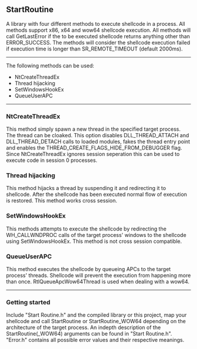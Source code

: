 ## StartRoutine

A library with four different methods to execute shellcode in a process. All methods support x86, x64 and wow64 shellcode execution.
All methods will call GetLastError if the to be executed shellcode returns anything other than ERROR_SUCCESS.
The methods will consider the shellcode execution failed if execution time is longer than SR_REMOTE_TIMEOUT (default 2000ms).

---

The following methods can be used:

- NtCreateThreadEx
- Thread hijacking
- SetWindowsHookEx
- QueueUserAPC

---

### NtCreateThreadEx

This method simply spawn a new thread in the specified target process. 
The thread can be cloaked. This option disables DLL_THREAD_ATTACH and DLL_THREAD_DETACH calls to loaded modules, fakes the thread entry point and enables the THREAD_CREATE_FLAGS_HIDE_FROM_DEBUGGER flag.
Since NtCreateThreadEx ignores session seperation this can be used to execute code in session 0 processes.

### Thread hijacking

This method hijacks a thread by suspending it and redirecting it to shellcode. After the shellcode has been executed normal flow of execution is restored.
This method works cross session.

### SetWindowsHookEx

This methods attempts to execute the shellcode by redirecting the WH_CALLWNDPROC calls of the target process' windows to the shellcode using SetWindowsHookEx.
This method is not cross session compatible.

### QueueUserAPC

This method executes the shellcode by queueing APCs to the target process' threads. Shellcode will prevent the execution from happening more than once.
RtlQueueApcWow64Thread is used when dealing with a wow64.

---

### Getting started

Include "Start Routine.h" and the compiled library or this project, map your shellcode and call StartRoutine or StartRoutine_WOW64 depending on the architecture of the target process.
An indepth description of the StartRoutine(_WOW64) arguments can be found in "Start Routine.h".
"Error.h" contains all possible error values and their respective meanings.
